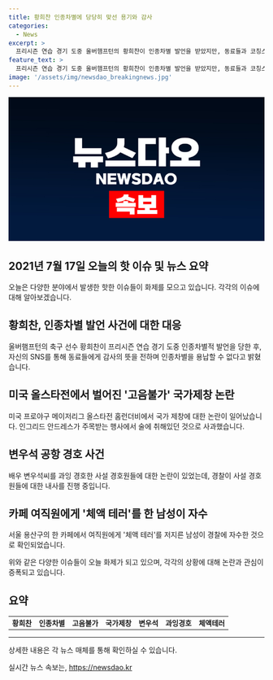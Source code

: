 ```yaml
---
title: 황희찬 인종차별에 당당히 맞선 용기와 감사
categories:
  - News
excerpt: >
  프리시즌 연습 경기 도중 울버햄프턴의 황희찬이 인종차별 발언을 받았지만, 동료들과 코칭스태프에게 감사의 말을 전하며 인종차별은 용납될 수 없다고 밝혔다. 미국 프로야구 올스타전에서 고음 불가로 논란이된 가수가 술에 취해 있었다고 사과했고, 변우석 공항 경호 논란에 대해 경찰이 내사에 착수했다. 또한 카페에서 여직원에게 체액 테러를 한 남성이 자수했다. (#황희찬 #인종차별 #고음불가 #변우석 #과잉경호 #체액테러)
feature_text: >
  프리시즌 연습 경기 도중 울버햄프턴의 황희찬이 인종차별 발언을 받았지만, 동료들과 코칭스태프에게 감사의 말을 전하며 인종차별은 용납될 수 없다고 밝혔다. 미국 프로야구 올스타전에서 고음 불가로 논란이된 가수가 술에 취해 있었다고 사과했고, 변우석 공항 경호 논란에 대해 경찰이 내사에 착수했다. 또한 카페에서 여직원에게 체액 테러를 한 남성이 자수했다. (#황희찬 #인종차별 #고음불가 #변우석 #과잉경호 #체액테러)
image: '/assets/img/newsdao_breakingnews.jpg'
---
```


<p><img src="/assets/img/newsdao_breakingnews.jpg" alt="cryptoinkorea 속보" /></p>

<h2>2021년 7월 17일 오늘의 핫 이슈 및 뉴스 요약</h2>

<p data-ke-size="size16">오늘은 다양한 분야에서 발생한 핫한 이슈들이 화제를 모으고 있습니다. 각각의 이슈에 대해 알아보겠습니다.</p>

<h2 data-ke-size="size24">황희찬, 인종차별 발언 사건에 대한 대응</h2>

<p data-ke-size="size16">울버햄프턴의 축구 선수 황희찬이 프리시즌 연습 경기 도중 인종차별적 발언을 당한 후, 자신의 SNS를 통해 동료들에게 감사의 뜻을 전하며 인종차별을 용납할 수 없다고 밝혔습니다.</p>

<h2 data-ke-size="size24">미국 올스타전에서 벌어진 '고음불가' 국가제창 논란</h2>

<p data-ke-size="size16">미국 프로야구 메이저리그 올스타전 홈런더비에서 국가 제창에 대한 논란이 일어났습니다. 인그리드 안드레스가 주목받는 행사에서 술에 취해있던 것으로 사과했습니다.</p>

<h2 data-ke-size="size24">변우석 공항 경호 사건</h2>

<p data-ke-size="size16">배우 변우석씨를 과잉 경호한 사설 경호원들에 대한 논란이 있었는데, 경찰이 사설 경호원들에 대한 내사를 진행 중입니다.</p>

<h2 data-ke-size="size24">카페 여직원에게 '체액 테러'를 한 남성이 자수</h2>

<p data-ke-size="size16">서울 용산구의 한 카페에서 여직원에게 '체액 테러'를 저지른 남성이 경찰에 자수한 것으로 확인되었습니다.</p>

<p data-ke-size="size16">위와 같은 다양한 이슈들이 오늘 화제가 되고 있으며, 각각의 상황에 대해 논란과 관심이 증폭되고 있습니다.</p>

<h2 data-ke-size="size24">요약</h2>

<table>
<tbody>
<tr>
<td style="text-align: center; height: 17px;"><b>황희찬</b></td>
<td style="text-align: center; height: 17px;"><b>인종차별</b></td>
<td style="text-align: center; height: 17px;"><b>고음불가</b></td>
<td style="text-align: center; height: 17px;"><b>국가제창</b></td>
<td style="text-align: center; height: 17px;"><b>변우석</b></td>
<td style="text-align: center; height: 17px;"><b>과잉경호</b></td>
<td style="text-align: center; height: 17px;"><b>체액테러</b></td>
</tr>
</tbody>
</table>

<hr>

<p data-ke-size="size16">상세한 내용은 각 뉴스 매체를 통해 확인하실 수 있습니다.</p>
실시간 뉴스 속보는, <a href="https://newsdao.kr" rel="dofollow">https://newsdao.kr</a>


